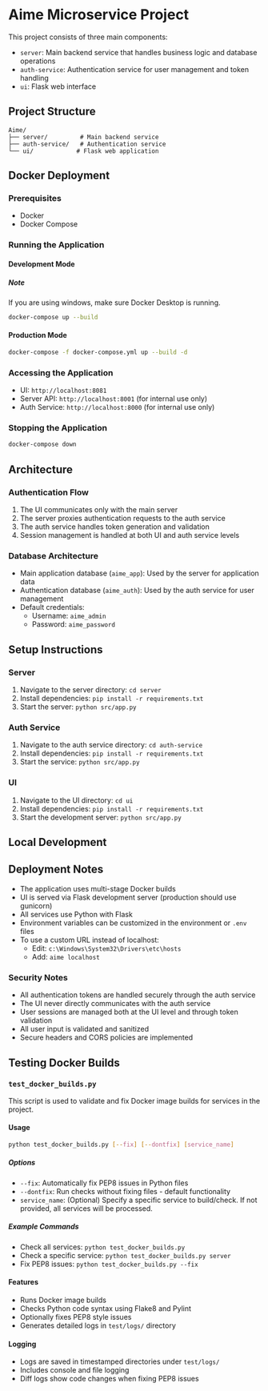 # Aime Microservice Project

This project consists of three main components:
- `server`: Main backend service that handles business logic and database operations
- `auth-service`: Authentication service for user management and token handling
- `ui`: Flask web interface

## Project Structure
```
Aime/
├── server/         # Main backend service
├── auth-service/   # Authentication service
└── ui/            # Flask web application
```

## Docker Deployment

### Prerequisites
- Docker
- Docker Compose

### Running the Application

#### Development Mode

##### Note
If you are using windows, make sure Docker Desktop is running.

```bash
docker-compose up --build
```

#### Production Mode
```bash
docker-compose -f docker-compose.yml up --build -d
```

### Accessing the Application
- UI: `http://localhost:8081`
- Server API: `http://localhost:8001` (for internal use only)
- Auth Service: `http://localhost:8000` (for internal use only)

### Stopping the Application
```bash
docker-compose down
```

## Architecture

### Authentication Flow
1. The UI communicates only with the main server
2. The server proxies authentication requests to the auth service
3. The auth service handles token generation and validation
4. Session management is handled at both UI and auth service levels

### Database Architecture
- Main application database (`aime_app`): Used by the server for application data
- Authentication database (`aime_auth`): Used by the auth service for user management
- Default credentials:
  - Username: `aime_admin`
  - Password: `aime_password`

## Setup Instructions

### Server
1. Navigate to the server directory: `cd server`
2. Install dependencies: `pip install -r requirements.txt`
3. Start the server: `python src/app.py`

### Auth Service
1. Navigate to the auth service directory: `cd auth-service`
2. Install dependencies: `pip install -r requirements.txt`
3. Start the service: `python src/app.py`

### UI
1. Navigate to the UI directory: `cd ui`
2. Install dependencies: `pip install -r requirements.txt`
3. Start the development server: `python src/app.py`

## Local Development



## Deployment Notes
- The application uses multi-stage Docker builds
- UI is served via Flask development server (production should use gunicorn)
- All services use Python with Flask
- Environment variables can be customized in the environment or `.env` files
- To use a custom URL instead of localhost:
  - Edit: `c:\Windows\System32\Drivers\etc\hosts`
  - Add: `aime localhost`

### Security Notes
- All authentication tokens are handled securely through the auth service
- The UI never directly communicates with the auth service
- User sessions are managed both at the UI level and through token validation
- All user input is validated and sanitized
- Secure headers and CORS policies are implemented

## Testing Docker Builds

### `test_docker_builds.py`
This script is used to validate and fix Docker image builds for services in the project.

#### Usage

```bash
python test_docker_builds.py [--fix] [--dontfix] [service_name]
```

##### Options
- `--fix`: Automatically fix PEP8 issues in Python files
- `--dontfix`: Run checks without fixing files - default functionality
- `service_name`: (Optional) Specify a specific service to build/check. If not provided, all services will be processed.

##### Example Commands
- Check all services: `python test_docker_builds.py`
- Check a specific service: `python test_docker_builds.py server`
- Fix PEP8 issues: `python test_docker_builds.py --fix`

#### Features
- Runs Docker image builds
- Checks Python code syntax using Flake8 and Pylint
- Optionally fixes PEP8 style issues
- Generates detailed logs in `test/logs/` directory

#### Logging
- Logs are saved in timestamped directories under `test/logs/`
- Includes console and file logging
- Diff logs show code changes when fixing PEP8 issues
